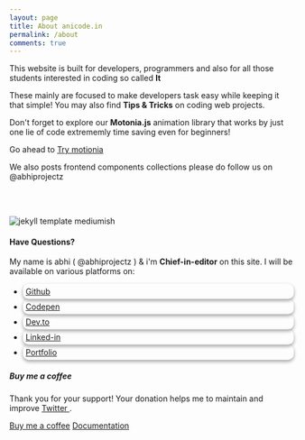 ```yaml
---
layout: page
title: About anicode.in
permalink: /about
comments: true
---
```

<div class="row justify-content-between">
    <div class="col-md-8 pr-5">
        <p>This website is built for developers, programmers and also for all those students interested in coding so called <b>It</b></p>
        <p>These mainly are focused to make developers task easy while keeping it that simple! You may also find <b>Tips & Tricks</b> on coding web projects.</p>
        <p>Don't forget to explore our <b>Motonia.js</b> animation library that works by just one lie of code extrememly time saving even for beginners!</p>
        <p>Go ahead to <a href="http://anicode.in/motionia">Try motionia</a> 
        </p>
        <p>We also posts frontend components collections please do follow us on <a href="https://twitter.com/abhiprojectz"></a> @abhiprojectz </p>
        <br><br>
        <p class="mb-5"><img class="shadow-lg" src="/assets/img/about.jpg" alt="jekyll template mediumish" /></p>
        <h4>Have Questions?</h4>
        <p>My name is abhi ( @abhiprojectz ) & i'm <b>Chief-in-editor</b> on this site. I will be available on various platforms on:
        </p>
     <style type="text/css">
	#list ul li {

		list-style-type: none;
		margin: auto;
		margin-bottom: 15px;
    width:80px;
	}

	#list li {

		padding: 5px;
		border-radius: 10px;
		 box-shadow: 0 3px 6px rgba(0,0,0,0.16), 0 3px 6px rgba(0,0,0,0.23);
    
    

	}

</style>



<ul id="list">
	<li> <a href="https://github.com/abhiprojectz/">Github</a></li>
	<li> <a href="https://codepen.io/abhiprojectz">Codepen</a></li>
	<li> <a href="https://dev.to/abhiprojectz">Dev.to</a></li>
	<li> <a href="https://www.linkedin.com/in/abhi-singh-88a2701b4">Linked-in</a></li>
	<li><a href="https://abhiprojectz.github.io/">Portfolio</a></li>
</ul>
    </div>
    <div class="col-md-4">
        <div class="sticky-top sticky-top-80">
            <h5>Buy me a coffee</h5>
            <p>Thank you for your support! Your donation helps me to maintain and improve <a target="_blank" href="https://twitter.com/abhiprojectz">Twitter <i class="fab fa-twitter"></i></a>.</p>
            <a target="_blank" href="http://anicode.in/donate/" class="btn btn-danger">Buy me a coffee</a> <a target="_blank" href="http://anicode.in/motionia/docs" class="btn btn-warning">Documentation</a>
        </div>
    </div>
</div>

